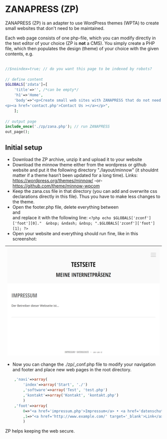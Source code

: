 # ZANAPRESS (ZP)
ZANAPRESS (ZP) is an adapter to use WordPress themes (WPTA) to create small websites that don't need to be maintained.

Each web page consists of one php-file, which you can modify directly in the text editor of your choice (ZP is **not** a CMS). You simply create a PHP file, which then populates the design (theme) of your choice with the given contents, e.g.

```php

//$noindex=true; // do you want this page to be indexed by robots?

// define content
$GLOBALS['zdata']=[
    'title'=>'', /*can be empty*/ 
    'h1'=>'Home', 
    'body'=>"<p>Create small web sites with ZANAPRESS that do not need to be maintained.</p>
<p><a href='contact.php'>Contact Us ></a></p>",
    ];

// output page
include_once('./zp/zana.php'); // run ZANAPRESS
out_page(); 
```
## Initial setup

- Download the ZP archive, unzip it and upload it to your website
- Download the minnow theme either from the wordpress or github website and put it the following directory "./layout/minnow" (it shouldnt matter if a theme hasn’t been updated for a long time). Links: https://wordpress.org/themes/minnow/ -or- https://github.com/theme/minnow-wpcom
- Keep the zana.css file in that directory (you can add and overwrite css declarations directly in this file). Thus you have to make less changes to the theme.
- Open the footer.php file, delete everything between <div class="site-info"> and </div> and replace it with the following line:
`<?php echo $GLOBALS['zconf']['foot'][0]."  &nbsp; &ndash; &nbsp; ".$GLOBALS['zconf']['foot'][1]; ?>`
- Open your website and everything should run fine, like in this screenshot:

| ![Screenshot](https://raw.githubusercontent.com/SirDagen/zp-wpta/main/img/screenshot_minnow.png)
| ------ |

- Now you can change the ./zp/_conf.php file to modify your navigation and footer and place new web pages in the root directory.
```php
	,'navi'=>array(
		'index'=>array('Start', './')
		,'software'=>array('Test', 'test.php')
		,'kontakt'=>array('Kontakt', 'kontakt.php')
		)
	,'foot'=>array(
		0=>"<a href='impressum.php'>Impressum</a> • <a href='datenschutz.php'>Datenschutz</a>"
		,1=>"<a href='http://www.example.com/' target='_blank'>Link</a>"
		)
```

ZP helps keeping the web secure. 
